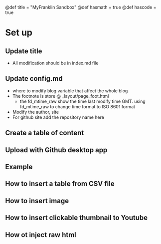 @def title = "MyFranklin Sandbox"
@def hasmath = true
@def hascode = true

# Set up
## Update title
- All modification should be in index.md file
## Update config.md
- where to modify blog variable that affect the whole blog
- The footnote is store @ _layout/page_foot.html
  - the fd_mtime_raw show the time last modify time GMT.
    using fd_mtime_raw to change time format to ISO 8601 format
- Modify the author, site
- For github site add the repository name here

## Create a table of content
## Upload with Github desktop app
## Example
## How to insert a table from CSV file
## How to insert image
## How to insert clickable thumbnail to Youtube
## How ot inject raw html




<!-- 
# Franklin syntax sandbox

This page is meant as a sandbox for Franklin Syntax so that you can quickly practice or experience things.

## Sandbox

Write whatever you want here to practice Franklin Syntax:

```julia:./ex1
using LinearAlgebra, Random
Random.seed!(135)
a, b = randn(50), randn(50)
println(dot(a, b))
println(sum(ai * bi for (ai, bi) ∈ zip(a, b)))
```

\output{./ex1}

(yet another example that floating point arithmetics can be complicated).

$$ \forall x \in \R:\quad \scal{x, x} \ge 0 $$

\newcommand{\E}{\mathbb E}

Surely some people remember the ordering, but I always forget:

$$ \varphi(\E[X]) \le \E[\varphi(X)] $$

for $\varphi$ convex. -->
